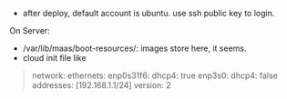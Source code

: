 
* after deploy, default account is ubuntu. use ssh public key to login.


On Server:
* /var/lib/maas/boot-resources/: images store here, it seems.
* cloud init file like

>network:
>    ethernets:
>        enp0s31f6:
>            dhcp4: true
>        enp3s0:
>            dhcp4: false
>            addresses: [192.168.1.1/24]
>    version: 2
